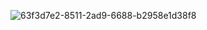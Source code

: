![63f3d7e2-8511-2ad9-6688-b2958e1d38f8](https://user-images.githubusercontent.com/46407505/150151229-f2e12605-97a7-4cda-9324-519506be27de.png)
